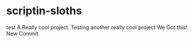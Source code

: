 # scriptin-sloths

test
A Really cool project.
Testing another really cool project
We Got this!
New Commit 